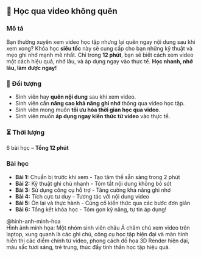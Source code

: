 ## 📌 Học qua video không quên

### Mô tả
Bạn thường xuyên xem video học tập nhưng lại quên ngay nội dung sau khi xem xong? Khóa học **siêu tốc** này sẽ cung cấp cho bạn những kỹ thuật và mẹo ghi nhớ mạnh mẽ nhất. Chỉ trong **12 phút**, bạn sẽ biết cách xem video một cách hiệu quả, nhớ lâu, và áp dụng ngay vào thực tế. **Học nhanh, nhớ lâu, làm được ngay!**

### 🎯 Đối tượng
- Sinh viên hay **quên nội dung** sau khi xem video.
- Sinh viên cần **nâng cao khả năng ghi nhớ** thông qua video học tập.
- Sinh viên mong muốn **tối ưu hóa thời gian học qua video**.
- Sinh viên muốn **áp dụng ngay kiến thức từ video** vào thực tế.

### ⏳ Thời lượng
6 bài học – **Tổng 12 phút**

### Bài học
- **Bài 1:** Chuẩn bị trước khi xem - Tạo tâm thế sẵn sàng trong 2 phút
- **Bài 2:** Kỹ thuật ghi chú nhanh - Tóm tắt nội dung không bỏ sót
- **Bài 3:** Sử dụng công cụ hỗ trợ - Tăng cường khả năng ghi nhớ
- **Bài 4:** Tích cực tư duy - Tương tác với nội dung video
- **Bài 5:** Ôn lại và thực hành - Củng cố kiến thức qua các bước đơn giản
- **Bài 6:** Tổng kết khóa học - Tóm gọn kỹ năng, tự tin áp dụng!

@hinh-anh-minh-hoa  
Hình ảnh minh họa: Một nhóm sinh viên châu Á chăm chú xem video trên laptop, xung quanh là các ghi chú, công cụ học tập hiện đại và màn hình hiển thị các điểm chính từ video, phong cách đồ họa 3D Render hiện đại, màu sắc tươi sáng, trẻ trung, thúc đẩy tinh thần học tập hiệu quả.